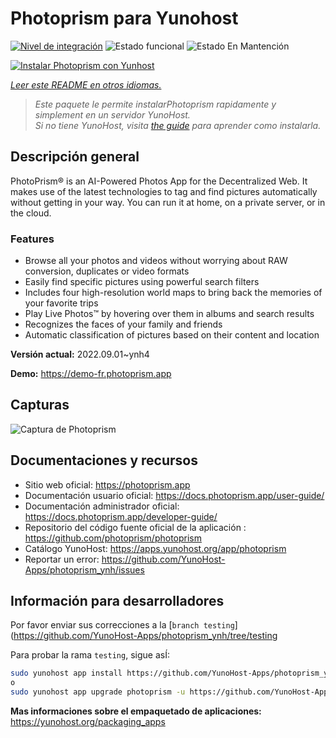 <!--
Este archivo README esta generado automaticamente<https://github.com/YunoHost/apps/tree/master/tools/readme_generator>
No se debe editar a mano.
-->

# Photoprism para Yunohost

[![Nivel de integración](https://dash.yunohost.org/integration/photoprism.svg)](https://dash.yunohost.org/appci/app/photoprism) ![Estado funcional](https://ci-apps.yunohost.org/ci/badges/photoprism.status.svg) ![Estado En Mantención](https://ci-apps.yunohost.org/ci/badges/photoprism.maintain.svg)

[![Instalar Photoprism con Yunhost](https://install-app.yunohost.org/install-with-yunohost.svg)](https://install-app.yunohost.org/?app=photoprism)

*[Leer este README en otros idiomas.](./ALL_README.md)*

> *Este paquete le permite instalarPhotoprism rapidamente y simplement en un servidor YunoHost.*  
> *Si no tiene YunoHost, visita [the guide](https://yunohost.org/install) para aprender como instalarla.*

## Descripción general

PhotoPrism® is an AI-Powered Photos App for the Decentralized Web. It makes use of the latest technologies to tag and find pictures automatically without getting in your way. You can run it at home, on a private server, or in the cloud.

### Features

- Browse all your photos and videos without worrying about RAW conversion, duplicates or video formats
- Easily find specific pictures using powerful search filters
- Includes four high-resolution world maps to bring back the memories of your favorite trips
- Play Live Photos™ by hovering over them in albums and search results
- Recognizes the faces of your family and friends
- Automatic classification of pictures based on their content and location


**Versión actual:** 2022.09.01~ynh4

**Demo:** <https://demo-fr.photoprism.app>

## Capturas

![Captura de Photoprism](./doc/screenshots/photoprism.jpg)

## Documentaciones y recursos

- Sitio web oficial: <https://photoprism.app>
- Documentación usuario oficial: <https://docs.photoprism.app/user-guide/>
- Documentación administrador oficial: <https://docs.photoprism.app/developer-guide/>
- Repositorio del código fuente oficial de la aplicación : <https://github.com/photoprism/photoprism>
- Catálogo YunoHost: <https://apps.yunohost.org/app/photoprism>
- Reportar un error: <https://github.com/YunoHost-Apps/photoprism_ynh/issues>

## Información para desarrolladores

Por favor enviar sus correcciones a la [`branch testing`](https://github.com/YunoHost-Apps/photoprism_ynh/tree/testing

Para probar la rama `testing`, sigue asÍ:

```bash
sudo yunohost app install https://github.com/YunoHost-Apps/photoprism_ynh/tree/testing --debug
o
sudo yunohost app upgrade photoprism -u https://github.com/YunoHost-Apps/photoprism_ynh/tree/testing --debug
```

**Mas informaciones sobre el empaquetado de aplicaciones:** <https://yunohost.org/packaging_apps>
